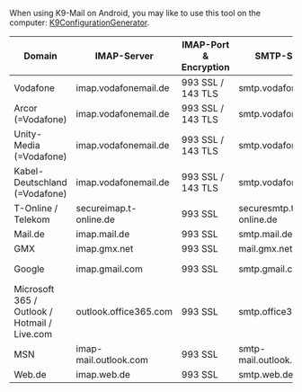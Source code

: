 When using K9-Mail on Android, you may like to use this tool on the computer: [K9ConfigurationGenerator](https://github.com/user9209/K9ConfigurationGenerator/releases).

| Domain  | IMAP-Server | IMAP-Port & Encryption | SMTP-Server | SMTP-Port & Encryption | Web-URL | by | last update |
| ------------- | ------------- |------------- |------------- |------------- |------------- |------------- |------------- |
| Vodafone  | imap.vodafonemail.de | 993 SSL / 143 TLS | smtp.vodafonemail.de | 465 SSL / 587 TLS | https://live.vodafone.de/login | vodafone.de  | 06/2023 |
| Arcor (=Vodafone)  | imap.vodafonemail.de | 993 SSL / 143 TLS | smtp.vodafonemail.de | 465 SSL / 587 TLS| https://live.vodafone.de/login | vodafone.de  | 06/2023 |
| Unity-Media (=Vodafone) | imap.vodafonemail.de | 993 SSL / 143 TLS | smtp.vodafonemail.de | 465 SSL / 587 TLS| https://live.vodafone.de/login | vodafone.de  | 06/2023 |
| Kabel-Deutschland (=Vodafone) | imap.vodafonemail.de | 993 SSL / 143 TLS | smtp.vodafonemail.de | 465 SSL / 587 TLS| https://live.vodafone.de/login | vodafone.de  | 06/2023 |
| T-Online / Telekom | secureimap.t-online.de | 993 SSL | securesmtp.t-online.de | 465 SSL | - | t-online.de  | 06/2023 |
| Mail.de  | imap.mail.de | 993 SSL | smtp.mail.de | 465 SSL | - | mail.de  | 06/2023 |
| GMX  | imap.gmx.net | 993 SSL | mail.gmx.net | 465 SSL | - | gmx.net  | 06/2023 |
| Google | imap.gmail.com | 993 SSL | smtp.gmail.com | 465 SSL / 587 TLS | - | google.de  | 06/2023 |
| Microsoft 365 / Outlook / Hotmail / Live.com | outlook.office365.com | 993 SSL | smtp.office365.com | 587 TLS | - | microsoft.com | 06/2023 |
| MSN | imap-mail.outlook.com | 993 SSL | smtp-mail.outlook.com | 587 TLS | - | microsoft.com | 06/2023 |
| Web.de | imap.web.de | 993 SSL | smtp.web.de | 587 TLS | - | web.de | 06/2023 |
